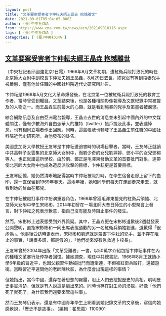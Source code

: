 ```yaml
---
layout: post
title: "文革要案受害者卞仲耘夫婿王晶垚 抱憾離世"
date: 2021-09-01T05:04:05.000Z
author: (臺)中央社CNA
from: https://www.cna.com.tw/news/acn/202109010116.aspx
tags: [ (臺)中央社CNA ]
categories: [ (臺)中央社CNA ]
---
```

<!--1630472645000-->
[文革要案受害者卞仲耘夫婿王晶垚 抱憾離世](https://www.cna.com.tw/news/acn/202109010116.aspx)
------

<div>
<div></div><div class="paragraph"><p>（中央社記者邱國強北京1日電）1966年8月文革初期，遭紅衛兵毆打致死的時任北京師大女附中副校長卞仲耘夫婿王晶垚，8月29日去世，終究沒有等到殺妻兇手被嚴懲，僅有他曾任職的中國社科院近代史研究所訃告。</p><p>卞仲耘是1966年5月文化大革命爆發後，在北京第一位被紅衛兵毆打致死的教育工作者，當時曾受到矚目。文革結束後，也是各種相關影像報導及文獻紀錄中常被提及的人物之一。而王晶垚生前最大的心願，就是看到施暴的兇手及策畫者被嚴懲。</p><p>綜合網路訊息及自由亞洲電台報導，王晶垚去世的消息並未引起中國內外的中文媒體關注，僅有少數海外自由派華人的推特（twitter）帳戶提及此事，並表達悼念，也有相同立場者作出回應。同時，這些帳號也轉發了王晶垚生前任職的中國社科院近代史研究所，為他發布的訃告。</p><p>美國芝加哥大學教授王友琴是卞仲耘遭迫害時的現場目擊者。當時，王友琴正就讀中共高幹子女雲集的北京師大女附中，而劉少奇的女兒劉婷婷、鄧小平的女兒鄧榕等人，也正就讀這所學校。由於劉、鄧正是毛澤東發動文革的首要批鬥對象，連帶使北京師大女附中也成為造反派攻擊的目標，卞仲耘更是首要目標。</p><p>王友琴回憶，她仍然清晰地記得當時卞仲耘被毆打時，在學生宿舍走廊上留下的血印，還一直保留到1969年春天。這兩年裡，她和同學們每天在走廊走來走去，就看到她的鮮血在那兒。</p><p>在卞仲耘被毆打事件中扮演重要角色，1966年曾獲毛澤東接見的紅衛兵領袖、北京師大女附中學生宋彬彬，2014年初曾在一場北師大昔日師生的小型聚會上發言，對卞仲耘之死表示歉意，指自己沒有能及時阻止事件的發生。</p><p>然而，宋彬彬上述表態受到外界質疑。其中，王晶垚更在宋彬彬道歉後2週就發表公開聲明，直指宋彬彬和一同出席表態道歉的另一名紅衛兵領袖劉進，道歉得「很虛偽」。他事後受訪時更表示，宋彬彬和劉進就是殺害卞仲耘的兇手，並不存在阻止的事實，「說很多謊，都是假的」，「他們從來沒有急救過卞校長」。</p><p>王友琴曾於2004年出版「文革受難者」一書，以50萬字介紹包括卞仲耘事件在內的種種文革暴行及倖存者回憶。據她調查，現任中共總書記、1966年8月正就讀小學6年級的習近平，也因父親習仲勳被批鬥而遭牽連，不但被紅衛兵毆打，還被遊街。當時習近平還問他的老師陳秋影，為什麼會出現這樣的事情？</p><p>但她指出，當今中國，還存在著思想的霧霾，阻止人們去挖掘歷史的真相。明明歷史事實清楚，但就是有人說這是編出來的。同時也存在對生命的漠視，好像「他們死了就死了，為什麼我們還要來管這些事」。</p><p>然而王友琴仍表示，還是有中國青年學生上網看到她記錄文革的文章後，寫信向她感歎說，「歷史不是故事」。（編輯：翟思嘉）1100901</p></div>
</div>
